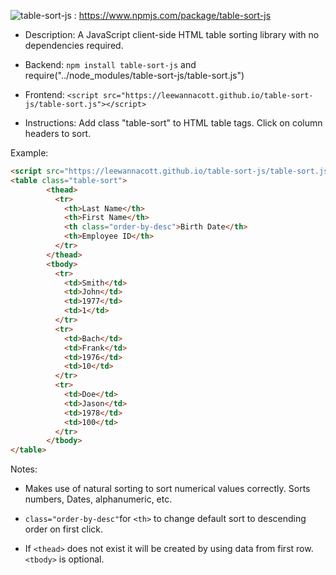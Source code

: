 ![table-sort-js](https://img.shields.io/npm/v/table-sort-js) : https://www.npmjs.com/package/table-sort-js

* Description: A JavaScript client-side HTML table sorting library with no dependencies required. 

* Backend: `npm install table-sort-js` and require("../node_modules/table-sort-js/table-sort.js") 

* Frontend: `<script src="https://leewannacott.github.io/table-sort-js/table-sort.js"></script>`

* Instructions: Add class "table-sort" to HTML table tags. Click on column headers to sort.

Example:
```html
<script src="https://leewannacott.github.io/table-sort-js/table-sort.js"></script>
<table class="table-sort">
        <thead>
          <tr>
            <th>Last Name</th>
            <th>First Name</th>
            <th class="order-by-desc">Birth Date</th>
            <th>Employee ID</th>
          </tr>
        </thead>
        <tbody>
          <tr>
            <td>Smith</td>
            <td>John</td>
            <td>1977</td>
            <td>1</td>
          </tr>
          <tr>
            <td>Bach</td>
            <td>Frank</td>
            <td>1976</td>
            <td>10</td>
          </tr>
          <tr>
            <td>Doe</td>
            <td>Jason</td>
            <td>1978</td>
            <td>100</td>
          </tr>
        </tbody>
</table>
```
Notes:
* Makes use of natural sorting to sort numerical values correctly. Sorts numbers, Dates, alphanumeric, etc.

* `class="order-by-desc"`for `<th>` to change default sort to descending order on first click.

* If `<thead>` does not exist it will be created by using data from first row. `<tbody>` is optional.
